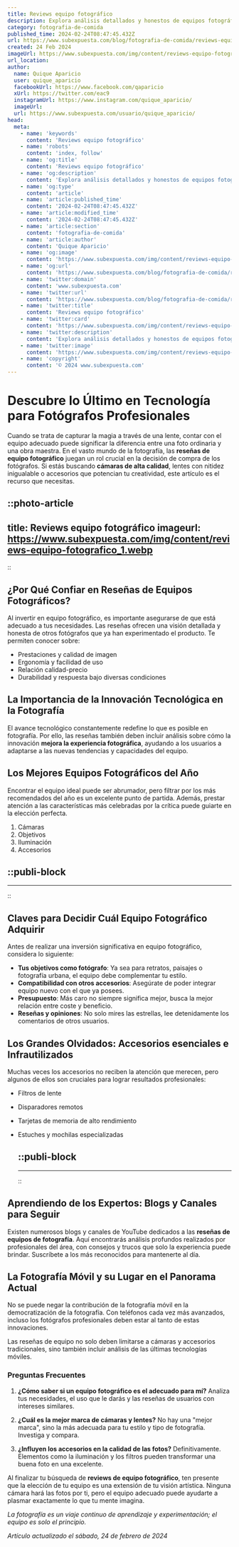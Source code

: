 ```yaml
---
title: Reviews equipo fotográfico
description: Explora análisis detallados y honestos de equipos fotográficos para capturar tus mejores momentos. ¡Encuentra tu equipo ideal hoy!
category: fotografia-de-comida
published_time: 2024-02-24T08:47:45.432Z
url: https://www.subexpuesta.com/blog/fotografia-de-comida/reviews-equipo-fotografico
created: 24 Feb 2024
imageUrl: https://www.subexpuesta.com/img/content/reviews-equipo-fotografico_1.webp
url_location:
author:
  name: Quique Aparicio
  user: quique_aparicio
  facebookUrl: https://www.facebook.com/qaparicio
  xUrl: https://twitter.com/eac9
  instagramUrl: https://www.instagram.com/quique_aparicio/
  imageUrl: 
  url: https://www.subexpuesta.com/usuario/quique_aparicio/
head:
  meta:
    - name: 'keywords'
      content: 'Reviews equipo fotográfico'
    - name: 'robots'
      content: 'index, follow'
    - name: 'og:title'
      content: 'Reviews equipo fotográfico'
    - name: 'og:description'
      content: 'Explora análisis detallados y honestos de equipos fotográficos para capturar tus mejores momentos. ¡Encuentra tu equipo ideal hoy!'
    - name: 'og:type'
      content: 'article'
    - name: 'article:published_time'
      content: '2024-02-24T08:47:45.432Z'
    - name: 'article:modified_time'
      content: '2024-02-24T08:47:45.432Z'
    - name: 'article:section'
      content: 'fotografia-de-comida'
    - name: 'article:author'
      content: 'Quique Aparicio'
    - name: 'og:image'
      content: 'https://www.subexpuesta.com/img/content/reviews-equipo-fotografico_1.webp'
    - name: 'og:url'
      content: 'https://www.subexpuesta.com/blog/fotografia-de-comida/reviews-equipo-fotografico'
    - name: 'twitter:domain'
      content: 'www.subexpuesta.com'
    - name: 'twitter:url'
      content: 'https://www.subexpuesta.com/blog/fotografia-de-comida/reviews-equipo-fotografico'
    - name: 'twitter:title'
      content: 'Reviews equipo fotográfico'
    - name: 'twitter:card'
      content: 'https://www.subexpuesta.com/img/content/reviews-equipo-fotografico_1.webp'
    - name: 'twitter:description'
      content: 'Explora análisis detallados y honestos de equipos fotográficos para capturar tus mejores momentos. ¡Encuentra tu equipo ideal hoy!'
    - name: 'twitter:image'
      content: 'https://www.subexpuesta.com/img/content/reviews-equipo-fotografico_1.webp'
    - name: 'copyright'
      content: '© 2024 www.subexpuesta.com'
---
```

# Descubre lo Último en Tecnología para Fotógrafos Profesionales

Cuando se trata de capturar la magia a través de una lente, contar con el equipo adecuado puede significar la diferencia entre una foto ordinaria y una obra maestra. En el vasto mundo de la fotografía, las **reseñas de equipo fotográfico** juegan un rol crucial en la decisión de compra de los fotógrafos. Si estás buscando **cámaras de alta calidad**, lentes con nitidez inigualable o accesorios que potencian tu creatividad, este artículo es el recurso que necesitas.


::photo-article
---
title: Reviews equipo fotográfico
imageurl: https://www.subexpuesta.com/img/content/reviews-equipo-fotografico_1.webp
---
::


## ¿Por Qué Confiar en Reseñas de Equipos Fotográficos?

Al invertir en equipo fotográfico, es importante asegurarse de que está adecuado a tus necesidades. Las reseñas ofrecen una visión detallada y honesta de otros fotógrafos que ya han experimentado el producto. Te permiten conocer sobre:

- Prestaciones y calidad de imagen
- Ergonomía y facilidad de uso
- Relación calidad-precio
- Durabilidad y respuesta bajo diversas condiciones

## La Importancia de la Innovación Tecnológica en la Fotografía

El avance tecnológico constantemente redefine lo que es posible en fotografía. Por ello, las reseñas también deben incluir análisis sobre cómo la innovación **mejora la experiencia fotográfica**, ayudando a los usuarios a adaptarse a las nuevas tendencias y capacidades del equipo.

## Los Mejores Equipos Fotográficos del Año

Encontrar el equipo ideal puede ser abrumador, pero filtrar por los más recomendados del año es un excelente punto de partida. Además, prestar atención a las características más celebradas por la crítica puede guiarte en la elección perfecta.

1. Cámaras
2. Objetivos
3. Iluminación
4. Accesorios


  ::publi-block
  ---
  ---
  ::
  
  
## Claves para Decidir Cuál Equipo Fotográfico Adquirir

Antes de realizar una inversión significativa en equipo fotográfico, considera lo siguiente:

- **Tus objetivos como fotógrafo**: Ya sea para retratos, paisajes o fotografía urbana, el equipo debe complementar tu estilo.
- **Compatibilidad con otros accesorios**: Asegúrate de poder integrar equipo nuevo con el que ya posees.
- **Presupuesto**: Más caro no siempre significa mejor, busca la mejor relación entre coste y beneficio.
- **Reseñas y opiniones**: No solo mires las estrellas, lee detenidamente los comentarios de otros usuarios.

## Los Grandes Olvidados: Accesorios esenciales e Infrautilizados

Muchas veces los accesorios no reciben la atención que merecen, pero algunos de ellos son cruciales para lograr resultados profesionales:

- Filtros de lente
- Disparadores remotos
- Tarjetas de memoria de alto rendimiento
- Estuches y mochilas especializadas


  ::publi-block
  ---
  ---
  ::
  
  
## Aprendiendo de los Expertos: Blogs y Canales para Seguir

Existen numerosos blogs y canales de YouTube dedicados a las **reseñas de equipos de fotografía**. Aquí encontrarás análisis profundos realizados por profesionales del área, con consejos y trucos que solo la experiencia puede brindar. Suscríbete a los más reconocidos para mantenerte al día.

## La Fotografía Móvil y su Lugar en el Panorama Actual

No se puede negar la contribución de la fotografía móvil en la democratización de la fotografía. Con teléfonos cada vez más avanzados, incluso los fotógrafos profesionales deben estar al tanto de estas innovaciones.

Las reseñas de equipo no solo deben limitarse a cámaras y accesorios tradicionales, sino también incluir análisis de las últimas tecnologías móviles.

### Preguntas Frecuentes

1. **¿Cómo saber si un equipo fotográfico es el adecuado para mí?**
  Analiza tus necesidades, el uso que le darás y las reseñas de usuarios con intereses similares.

2. **¿Cuál es la mejor marca de cámaras y lentes?**
  No hay una "mejor marca", sino la más adecuada para tu estilo y tipo de fotografía. Investiga y compara.

3. **¿Influyen los accesorios en la calidad de las fotos?**
  Definitivamente. Elementos como la iluminación y los filtros pueden transformar una buena foto en una excelente.

Al finalizar tu búsqueda de **reviews de equipo fotográfico**, ten presente que la elección de tu equipo es una extensión de tu visión artística. Ninguna cámara hará las fotos por ti, pero el equipo adecuado puede ayudarte a plasmar exactamente lo que tu mente imagina.

*La fotografía es un viaje continuo de aprendizaje y experimentación; el equipo es solo el principio.*

_Artículo actualizado el sábado, 24 de febrero de 2024_
